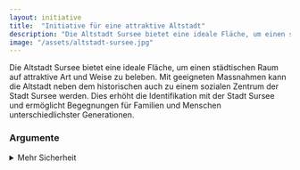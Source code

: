 ```yaml
---
layout: initiative
title:  "Initiative für eine attraktive Altstadt"
description: "Die Altstadt Sursee bietet eine ideale Fläche, um einen städtischen Raum auf attraktive Art und Weise zu beleben. Mit geeigneten Massnahmen kann die Altstadt neben dem historischen auch zu einem sozialen Zentrum der Stadt Sursee werden. Dies erhöht die Identifikation mit der Stadt Sursee und ermöglicht Begegnungen für Familien und Menschen unterschiedlichster Generationen."
image: "/assets/altstadt-sursee.jpg"
---
```


Die Altstadt Sursee bietet eine ideale Fläche, um einen städtischen Raum auf attraktive Art und
Weise zu beleben. Mit geeigneten Massnahmen kann die Altstadt neben dem historischen auch
zu einem sozialen Zentrum der Stadt Sursee werden. Dies erhöht die Identifikation mit der Stadt
Sursee und ermöglicht Begegnungen für Familien und Menschen unterschiedlichster Generationen.

### Argumente

<details>
    <summary>
        Mehr Sicherheit
    </summary>
    <p>
        Insbesondere im Sommerhalbjahr nutzt heute die Gastronomie die Aussenfläche der Altstadt. Besuchende
        verweilen gerne draussen und es ist richtig, dass diese Flächen den Menschen zur Verfügung stehen, um
        sich zu treffen. Samuel Zbinden, Präsident GRÜNE Sursee, spricht die Problematik an, dass «Fussgänger
        und Fussgängerinnen aufgrund dieser Situation auf die Strasse ausweichen müssen, was insbesondere für
        Kinder und Menschen mit einer Beeinträchtigung zu gefährlichen Situationen führt.»
        Dies trotz der bestehenden Begegnungszone. «Eine verkehrsbefreite Altstadt führt zu mehr Sicherheit».
    </p>
</details>